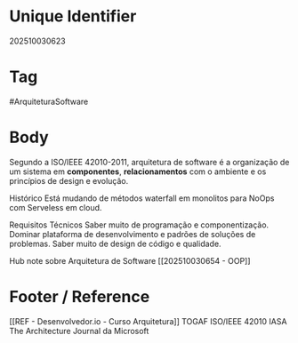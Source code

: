 # Unique Identifier
202510030623

# Tag
#ArquiteturaSoftware 

# Body
Segundo a ISO/IEEE 42010-2011, arquitetura de software é a organização de um sistema em **componentes**, **relacionamentos** com o ambiente e os princípios de design e evolução.

Histórico
Está mudando de métodos waterfall em monolitos para NoOps com Serveless em cloud.

Requisitos Técnicos
Saber muito de programação e componentização. Dominar plataforma de desenvolvimento e padrões de soluções de problemas. Saber muito de design de código e qualidade.

Hub note sobre Arquitetura de Software
[[202510030654 - OOP]]

# Footer / Reference
[[REF - Desenvolvedor.io - Curso Arquitetura]]
TOGAF
ISO/IEEE 42010
IASA
The Architecture Journal da Microsoft